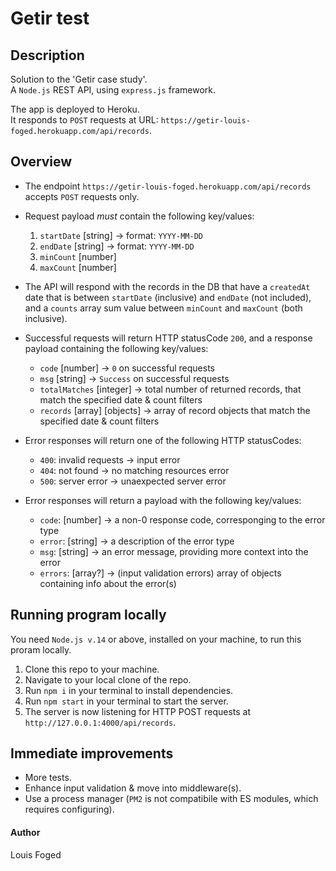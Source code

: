 # Getir test

## Description

Solution to the 'Getir case study'.  
A `Node.js` REST API, using `express.js` framework.

The app is deployed to Heroku.  
It responds to `POST` requests at URL: `https://getir-louis-foged.herokuapp.com/api/records`. 

## Overview

-   The endpoint `https://getir-louis-foged.herokuapp.com/api/records` accepts `POST` requests only.

-   Request payload *must* contain the following key/values:
    1.  `startDate` [string] -> format: `YYYY-MM-DD`
    2.  `endDate` [string] -> format: `YYYY-MM-DD`
    3.  `minCount` [number]
    4.  `maxCount` [number]

-   The API will respond with the records in the DB that have a `createdAt` date that is between `startDate` (inclusive) and `endDate` (not included), and a `counts` array sum value between `minCount` and `maxCount` (both inclusive).

-   Successful requests will return HTTP statusCode `200`, and a response payload containing the following key/values:
    -  `code` [number] -> `0` on successful requests
    -  `msg` [string] -> `Success` on successful requests
    -  `totalMatches` [integer] -> total number of returned records, that match the specified date & count filters
    -  `records` [array] [objects] -> array of record objects that match the specified date & count filters

-   Error responses will return one of the following HTTP statusCodes:
    -  `400`: invalid requests -> input error
    -  `404`: not found -> no matching resources error
    -  `500`: server error -> unaexpected server error

-   Error responses will return a payload with the following key/values:
    -  `code`: [number] -> a non-0 response code, corresponging to the error type
    -  `error`: [string] -> a description of the error type
    -  `msg`: [string] -> an error message, providing more context into the error
    -  `errors`: [array?] -> (input validation errors) array of objects containing info about the error(s)

## Running program locally

You need `Node.js v.14` or above, installed on your machine, to run this proram locally.

1. Clone this repo to your machine.
2. Navigate to your local clone of the repo.
3. Run `npm i` in your terminal to install dependencies.
4. Run `npm start` in your terminal to start the server.
5. The server is now listening for HTTP POST requests at `http://127.0.0.1:4000/api/records`.

## Immediate improvements

-   More tests.
-   Enhance input validation & move into middleware(s).
-   Use a process manager (`PM2` is not compatibile with ES modules, which requires configuring).

#### Author

Louis Foged
